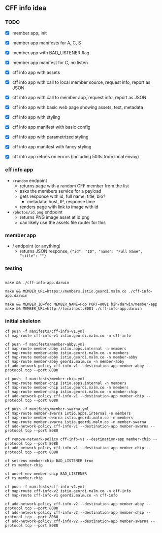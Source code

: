 ## CFF info idea

### TODO

- [x] member app, init
- [x] member app manifests for A, C, S
- [x] member app with BAD_LISTENER flag
- [x] member app manifest for C, no listen

- [x] cff info app with assets
- [x] cff info app with call to local member source, request info, report as JSON
- [x] cff info app with call to member app, request info, report as JSON
- [x] cff info app with basic web page showing assets, text, metadata
- [x] cff info app with styling
- [x] cff info app manifest with basic config
- [x] cff info app with parametrized styling
- [x] cff info app manifest with fancy styling
- [x] cff info app retries on errors (including 503s from local envoy)


### cff info app

- `/random` endpoint
  - returns page with a random CFF member from the list
  - asks the members service for a payload
  - gets response with id, full name, title, bio?
    - metadata: host, IP, response time
  - renders page with link to image with id
- `/photos/id.png` endpoint
  - returns PNG image asset at id.png
  - can likely use the assets file router for this

### member app

- / endpoint (or anything)
  - returns JSON response, `{"id": "ID", "name": "Full Name", "title": ""}`

### testing

```

make && ./cff-info-app.darwin

make && MEMBER_URL=https://members.istio.geordi.malm.co ./cff-info-app.darwin

make && MEMBER_ID=foo MEMBER_NAME=Foo PORT=8081 bin/darwin/member-app
make && MEMBER_URL=http://localhost:8081 ./cff-info-app.darwin
```

### initial skeleton

```
cf push -f manifests/cff-info-v1.yml
cf map-route cff-info-v1 istio.geordi.malm.co -n cff-info

cf push -f manifests/member-abby.yml
cf map-route member-abby istio.apps.internal -n members
cf map-route member-abby istio.geordi.malm.co -n members
cf map-route member-abby istio.geordi.malm.co -n member-abby
cf map-route member-abby geordi.malm.co -n member-abby
cf add-network-policy cff-info-v1 --destination-app member-abby --protocol tcp --port 8080

cf push -f manifests/member-chip.yml
cf map-route member-chip istio.apps.internal -n members
cf map-route member-chip istio.geordi.malm.co -n members
cf map-route member-chip istio.geordi.malm.co -n member-chip
cf add-network-policy cff-info-v1 --destination-app member-chip --protocol tcp --port 8080

cf push -f manifests/member-swarna.yml
cf map-route member-swarna istio.apps.internal -n members
cf map-route member-swarna istio.geordi.malm.co -n members
cf map-route member-swarna istio.geordi.malm.co -n member-swarna
cf add-network-policy cff-info-v1 --destination-app member-swarna --protocol tcp --port 8080

cf remove-network-policy cff-info-v1 --destination-app member-chip --protocol tcp --port 8080
cf add-network-policy cff-info-v1 --destination-app member-chip --protocol tcp --port 8080

cf set-env member-chip BAD_LISTENER true
cf rs member-chip

cf unset-env member-chip BAD_LISTENER
cf rs member-chip

cf push -f manifests/cff-info-v2.yml
cf map-route cff-info-v2 istio.geordi.malm.co -n cff-info
cf map-route cff-info-v1 geordi.malm.co -n cff-info

cf add-network-policy cff-info-v2 --destination-app member-abby --protocol tcp --port 8080
cf add-network-policy cff-info-v2 --destination-app member-chip --protocol tcp --port 8080
cf add-network-policy cff-info-v2 --destination-app member-swarna --protocol tcp --port 8080
```
